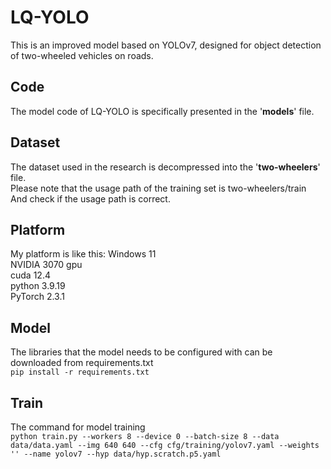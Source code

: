 # LQ-YOLO
This is an improved model based on YOLOv7, designed for object detection of two-wheeled vehicles on roads.  

## Code
The model code of LQ-YOLO is specifically presented in the '**models**' file.  

## Dataset
The dataset used in the research is decompressed into the '**two-wheelers**' file.  
Please note that the usage path of the training set is two-wheelers/train  
And check if the usage path is correct.  

## Platform
My platform is like this:
Windows 11  
NVIDIA 3070 gpu  
cuda 12.4  
python 3.9.19  
PyTorch 2.3.1  

## Model
The libraries that the model needs to be configured with can be downloaded from requirements.txt  
`pip install -r requirements.txt`

## Train
The command for model training   
`python train.py --workers 8 --device 0 --batch-size 8 --data data/data.yaml --img 640 640 --cfg cfg/training/yolov7.yaml --weights '' --name yolov7 --hyp data/hyp.scratch.p5.yaml`


